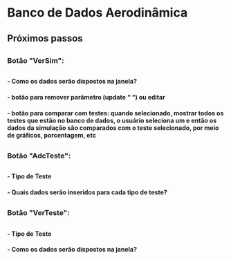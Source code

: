# Banco de Dados Aerodinâmica

## Próximos passos
##
### Botão "VerSim":
##
#### - Como os dados serão dispostos na janela?
#### - botão para remover parâmetro (update “ “) ou editar
#### - botão para comparar com testes: quando selecionado, mostrar todos os testes que estão no banco de dados, o usuário seleciona um e então os dados da simulação são comparados com o teste selecionado, por meio de gráficos, porcentagem, etc

##
### Botão "AdcTeste":
##
#### - Tipo de Teste
#### - Quais dados serão inseridos para cada tipo de teste?
##
### Botão "VerTeste":
##
#### - Tipo de Teste
#### - Como os dados serão dispostos na janela?

